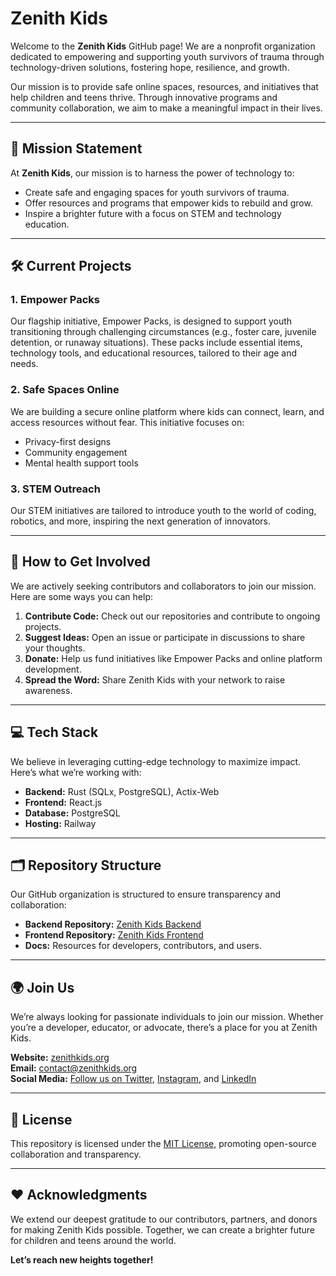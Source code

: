 # Zenith Kids

Welcome to the **Zenith Kids** GitHub page! We are a nonprofit organization dedicated to empowering and supporting youth survivors of trauma through technology-driven solutions, fostering hope, resilience, and growth.

Our mission is to provide safe online spaces, resources, and initiatives that help children and teens thrive. Through innovative programs and community collaboration, we aim to make a meaningful impact in their lives.

---

## 🌟 Mission Statement

At **Zenith Kids**, our mission is to harness the power of technology to:
- Create safe and engaging spaces for youth survivors of trauma.
- Offer resources and programs that empower kids to rebuild and grow.
- Inspire a brighter future with a focus on STEM and technology education.

---

## 🛠️ Current Projects

### **1. Empower Packs**
Our flagship initiative, Empower Packs, is designed to support youth transitioning through challenging circumstances (e.g., foster care, juvenile detention, or runaway situations). These packs include essential items, technology tools, and educational resources, tailored to their age and needs.

### **2. Safe Spaces Online**
We are building a secure online platform where kids can connect, learn, and access resources without fear. This initiative focuses on:
- Privacy-first designs
- Community engagement
- Mental health support tools

### **3. STEM Outreach**
Our STEM initiatives are tailored to introduce youth to the world of coding, robotics, and more, inspiring the next generation of innovators.

---

## 🚀 How to Get Involved

We are actively seeking contributors and collaborators to join our mission. Here are some ways you can help:

1. **Contribute Code:** Check out our repositories and contribute to ongoing projects.
2. **Suggest Ideas:** Open an issue or participate in discussions to share your thoughts.
3. **Donate:** Help us fund initiatives like Empower Packs and online platform development.
4. **Spread the Word:** Share Zenith Kids with your network to raise awareness.

---

## 💻 Tech Stack

We believe in leveraging cutting-edge technology to maximize impact. Here’s what we’re working with:
- **Backend:** Rust (SQLx, PostgreSQL), Actix-Web
- **Frontend:** React.js
- **Database:** PostgreSQL
- **Hosting:** Railway

---

## 🗂️ Repository Structure

Our GitHub organization is structured to ensure transparency and collaboration:

- **Backend Repository:** [Zenith Kids Backend](#)
- **Frontend Repository:** [Zenith Kids Frontend](#)
- **Docs:** Resources for developers, contributors, and users.

---

## 🌍 Join Us

We’re always looking for passionate individuals to join our mission. Whether you’re a developer, educator, or advocate, there’s a place for you at Zenith Kids.

**Website:** [zenithkids.org](https://www.zenithkids.org/)  
**Email:** [contact@zenithkids.org](mailto:contact@zenithkids.org)  
**Social Media:** [Follow us on Twitter](#), [Instagram](#), and [LinkedIn](#)

---

## 📜 License

This repository is licensed under the [MIT License](LICENSE), promoting open-source collaboration and transparency.

---

## ❤️ Acknowledgments

We extend our deepest gratitude to our contributors, partners, and donors for making Zenith Kids possible. Together, we can create a brighter future for children and teens around the world.

**Let’s reach new heights together!**


